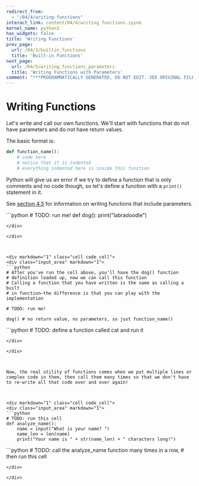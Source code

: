 ```yaml
---
redirect_from:
  - "/04/4/writing-functions"
interact_link: content/04/4/writing_functions.ipynb
kernel_name: python3
has_widgets: false
title: 'Writing Functions'
prev_page:
  url: /04/3/builtin_functions
  title: 'Built-in Functions'
next_page:
  url: /04/5/writing_functions_parameters
  title: 'Writing Functions with Parameters'
comment: "***PROGRAMMATICALLY GENERATED, DO NOT EDIT. SEE ORIGINAL FILES IN /content***"
---
```



Writing Functions
==========

Let's write and call our own functions. We'll start with functions that do not have parameters and do not have return values.

The basic format is:
```python
def function_name():
    # code here
    # notice that it is indented
    # everything indented here is inside this function
```

Python will give us an error if we try to define a function that is only comments and no code though, so let's define a function with a `print()` statement in it.

See [section 4.5](05_writing_functions_parameters.ipynb) for information on writing functions that include parameters.



<div markdown="1" class="cell code_cell">
<div class="input_area" markdown="1">
```python
# TODO: run me! 
def dog():
    print("labradoodle")

```
</div>

</div>



<div markdown="1" class="cell code_cell">
<div class="input_area" markdown="1">
```python
# After you've run the cell above, you'll have the dog() function
# definition loaded up, now we can call this function
# Calling a function that you have written is the same as calling a built
# in function—the difference is that you can play with the implementation

# TODO: run me!

dog() # no return value, no parameters, so just function_name()

```
</div>

</div>



<div markdown="1" class="cell code_cell">
<div class="input_area" markdown="1">
```python
# TODO: define a function called cat and run it

```
</div>

</div>



Now, the real utility of functions comes when we put multiple lines or complex code in them, then call them many times so that we don't have to re-write all that code over and over again!



<div markdown="1" class="cell code_cell">
<div class="input_area" markdown="1">
```python
# TODO: run this cell
def analyze_name():
    name = input("What is your name? ")
    name_len = len(name)
    print("Your name is " + str(name_len) + " characters long!")

```
</div>

</div>



<div markdown="1" class="cell code_cell">
<div class="input_area" markdown="1">
```python
# TODO: call the analyze_name function many times in a row, 
# then run this cell

```
</div>

</div>

